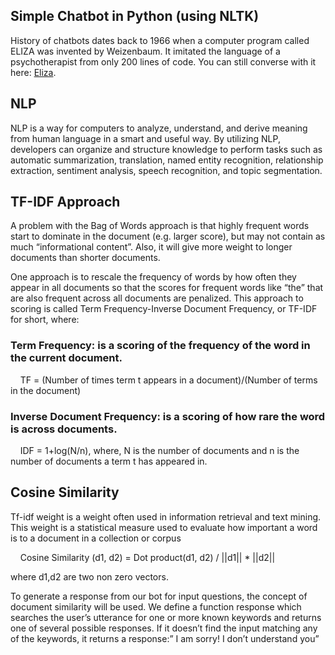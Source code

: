 ## Simple Chatbot in Python (using NLTK)

History of chatbots dates back to 1966 when a computer program called ELIZA was invented by Weizenbaum. It imitated the language of a psychotherapist from only 200 lines of code. You can still converse with it here: [Eliza](http://psych.fullerton.edu/mbirnbaum/psych101/Eliza.htm?utm_source=ubisend.com&utm_medium=blog-link&utm_campaign=ubisend). 

## NLP
NLP is a way for computers to analyze, understand, and derive meaning from human language in a smart and useful way. By utilizing NLP, developers can organize and structure knowledge to perform tasks such as automatic summarization, translation, named entity recognition, relationship extraction, sentiment analysis, speech recognition, and topic segmentation.

## TF-IDF Approach
A problem with the Bag of Words approach is that highly frequent words start to dominate in the document (e.g. larger score), but may not contain as much “informational content”. Also, it will give more weight to longer documents than shorter documents.

One approach is to rescale the frequency of words by how often they appear in all documents so that the scores for frequent words like “the” that are also frequent across all documents are penalized. This approach to scoring is called Term Frequency-Inverse Document Frequency, or TF-IDF for short, where:

### Term Frequency: is a scoring of the frequency of the word in the current document.

&nbsp; &nbsp; TF = (Number of times term t appears in a document)/(Number of terms in the document)
 
### Inverse Document Frequency: is a scoring of how rare the word is across documents.

&nbsp; &nbsp; IDF = 1+log(N/n), where, N is the number of documents and n is the number of documents a term t has appeared in.
 
## Cosine Similarity

Tf-idf weight is a weight often used in information retrieval and text mining. This weight is a statistical measure used to evaluate how important a word is to a document in a collection or corpus

&nbsp; &nbsp; Cosine Similarity (d1, d2) =  Dot product(d1, d2) / ||d1|| * ||d2||

where d1,d2 are two non zero vectors.

To generate a response from our bot for input questions, the concept of document similarity will be used. We define a function response which searches the user’s utterance for one or more known keywords and returns one of several possible responses. If it doesn’t find the input matching any of the keywords, it returns a response:” I am sorry! I don’t understand you”









